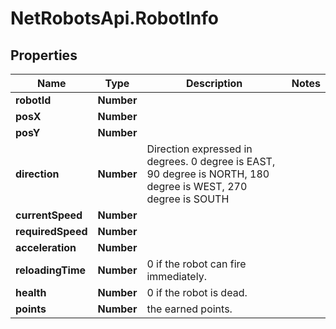 # NetRobotsApi.RobotInfo

## Properties
Name | Type | Description | Notes
------------ | ------------- | ------------- | -------------
**robotId** | **Number** |  | 
**posX** | **Number** |  | 
**posY** | **Number** |  | 
**direction** | **Number** | Direction expressed in degrees. 0 degree is EAST, 90 degree is NORTH, 180 degree is WEST, 270 degree is SOUTH | 
**currentSpeed** | **Number** |  | 
**requiredSpeed** | **Number** |  | 
**acceleration** | **Number** |  | 
**reloadingTime** | **Number** | 0 if the robot can fire immediately. | 
**health** | **Number** | 0 if the robot is dead. | 
**points** | **Number** | the earned points. | 


